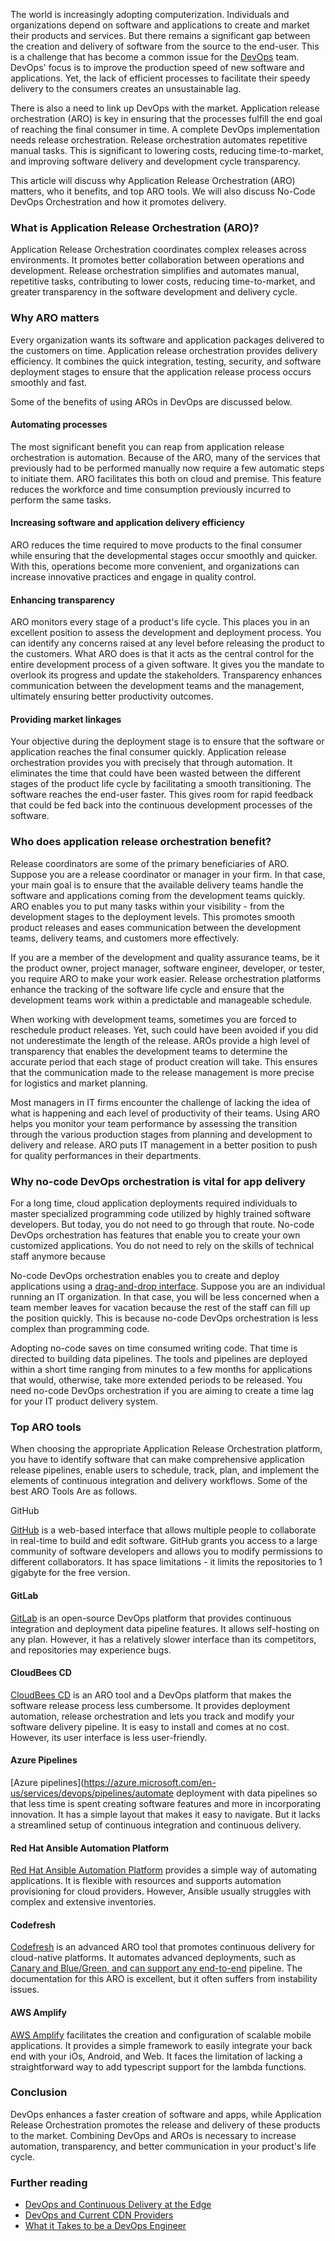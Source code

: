 
The world is increasingly adopting computerization. Individuals and organizations depend on software and applications to create and market their products and services. But there remains a significant gap between the creation and delivery of software from the source to the end-user. This is a challenge that has become a common issue for the [DevOps](/engineering-education/what-it-takes-to-be-a-devops-engineer/) team. DevOps' focus is to improve the production speed of new software and applications. Yet, the lack of efficient processes to facilitate their speedy delivery to the consumers creates an unsustainable lag.

There is also a need to link up DevOps with the market. Application release orchestration (ARO) is key in ensuring that the processes fulfill the end goal of reaching the final consumer in time. A complete DevOps implementation needs release orchestration. Release orchestration automates repetitive manual tasks. This is significant to lowering costs, reducing time-to-market, and improving software delivery and development cycle transparency.

This article will discuss why Application Release Orchestration (ARO) matters, who it benefits, and top ARO tools. We will also discuss No-Code DevOps Orchestration and how it promotes delivery.

### What is Application Release Orchestration (ARO)?

Application Release Orchestration coordinates complex releases across environments. It promotes better collaboration between operations and development. Release orchestration simplifies and automates manual, repetitive tasks, contributing to lower costs, reducing time-to-market, and greater transparency in the software development and delivery cycle.

### Why ARO matters

Every organization wants its software and application packages delivered to the customers on time. Application release orchestration provides delivery efficiency. It combines the quick integration, testing, security, and software deployment stages to ensure that the application release process occurs smoothly and fast.

Some of the benefits of using AROs in DevOps are discussed below.

#### Automating processes

The most significant benefit you can reap from application release orchestration is automation. Because of the ARO, many of the services that previously had to be performed manually now require a few automatic steps to initiate them. ARO facilitates this both on cloud and premise. This feature reduces the workforce and time consumption previously incurred to perform the same tasks.

#### Increasing software and application delivery efficiency

ARO reduces the time required to move products to the final consumer while ensuring that the developmental stages occur smoothly and quicker. With this, operations become more convenient, and organizations can increase innovative practices and engage in quality control.

#### Enhancing transparency

ARO monitors every stage of a product's life cycle. This places you in an excellent position to assess the development and deployment process. You can identify any concerns raised at any level before releasing the product to the customers. What ARO does is that it acts as the central control for the entire development process of a given software. It gives you the mandate to overlook its progress and update the stakeholders. Transparency enhances communication between the development teams and the management, ultimately ensuring better productivity outcomes.

#### Providing market linkages

Your objective during the deployment stage is to ensure that the software or application reaches the final consumer quickly. Application release orchestration provides you with precisely that through automation. It eliminates the time that could have been wasted between the different stages of the product life cycle by facilitating a smooth transitioning. The software reaches the end-user faster. This gives room for rapid feedback that could be fed back into the continuous development processes of the software.

### Who does application release orchestration benefit?

Release coordinators are some of the primary beneficiaries of ARO. Suppose you are a release coordinator or manager in your firm. In that case, your main goal is to ensure that the available delivery teams handle the software and applications coming from the development teams quickly. ARO enables you to put many tasks within your visibility - from the development stages to the deployment levels. This promotes smooth product releases and eases communication between the development teams, delivery teams, and customers more effectively.

If you are a member of the development and quality assurance teams, be it the product owner, project manager, software engineer, developer, or tester, you require ARO to make your work easier. Release orchestration platforms enhance the tracking of the software life cycle and ensure that the development teams work within a predictable and manageable schedule.

When working with development teams, sometimes you are forced to reschedule product releases. Yet, such could have been avoided if you did not underestimate the length of the release. AROs provide a high level of transparency that enables the development teams to determine the accurate period that each stage of product creation will take. This ensures that the communication made to the release management is more precise for logistics and market planning.

Most managers in IT firms encounter the challenge of lacking the idea of what is happening and each level of productivity of their teams. Using ARO helps you monitor your team performance by assessing the transition through the various production stages from planning and development to delivery and release. ARO puts IT management in a better position to push for quality performances in their departments.

### Why no-code DevOps orchestration is vital for app delivery

For a long time, cloud application deployments required individuals to master specialized programming code utilized by highly trained software developers. But today, you do not need to go through that route. No-code DevOps orchestration has features that enable you to create your own customized applications. You do not need to rely on the skills of technical staff anymore because

No-code DevOps orchestration enables you to create and deploy applications using a [drag-and-drop interface](https://uxstudioteam.com/ux-blog/drag-and-drop-interface/#). Suppose you are an individual running an IT organization. In that case, you will be less concerned when a team member leaves for vacation because the rest of the staff can fill up the position quickly. This is because no-code DevOps orchestration is less complex than programming code.

Adopting no-code saves on time consumed writing code. That time is directed to building data pipelines. The tools and pipelines are deployed within a short time ranging from minutes to a few months for applications that would, otherwise, take more extended periods to be released. You need no-code DevOps orchestration if you are aiming to create a time lag for your IT product delivery system.

### Top ARO tools

When choosing the appropriate Application Release Orchestration platform, you have to identify software that can make comprehensive application release pipelines, enable users to schedule, track, plan, and implement the elements of continuous integration and delivery workflows. Some of the best ARO Tools Are as follows.

GitHub

[GitHub](https://github.com/) is a web-based interface that allows multiple people to collaborate in real-time to build and edit software. GitHub grants you access to a large community of software developers and allows you to modify permissions to different collaborators. It has space limitations - it limits the repositories to 1 gigabyte for the free version.

#### GitLab

[GitLab](https://about.gitlab.com/) is an open-source DevOps platform that provides continuous integration and deployment data pipeline features. It allows self-hosting on any plan. However, it has a relatively slower interface than its competitors, and repositories may experience bugs.

#### CloudBees CD

[CloudBees CD](https://docs.cloudbees.com/docs/cloudbees-cd/10.1/) is an ARO tool and a DevOps platform that makes the software release process less cumbersome. It provides deployment automation, release orchestration and lets you track and modify your software delivery pipeline. It is easy to install and comes at no cost. However, its user interface is less user-friendly.

#### Azure Pipelines

[Azure pipelines](https://azure.microsoft.com/en-us/services/devops/pipelines/automate deployment with data pipelines so that less time is spent creating software features and more in incorporating innovation. It has a simple layout that makes it easy to navigate. But it lacks a streamlined setup of continuous integration and continuous delivery.

#### Red Hat Ansible Automation Platform

[Red Hat Ansible Automation Platform](https://www.redhat.com/en/technologies/management/ansible) provides a simple way of automating applications. It is flexible with resources and supports automation provisioning for cloud providers. However, Ansible usually struggles with complex and extensive inventories.

#### Codefresh

[Codefresh](https://codefresh.io/) is an advanced ARO tool that promotes continuous delivery for cloud-native platforms. It automates advanced deployments, such as [Canary and Blue/Green, and can support any end-to-end](https://www.g2.com/categories/application-release-orchestration) pipeline. The documentation for this ARO is excellent, but it often suffers from instability issues.

#### AWS Amplify

[AWS Amplify](https://aws.amazon.com/amplify/) facilitates the creation and configuration of scalable mobile applications. It provides a simple framework to easily integrate your back end with your iOs, Android, and Web. It faces the limitation of lacking a straightforward way to add typescript support for the lambda functions.

### Conclusion

DevOps enhances a faster creation of software and apps, while Application Release Orchestration promotes the release and delivery of these products to the market. Combining DevOps and AROs is necessary to increase automation, transparency, and better communication in your product's life cycle.

### Further reading 
- [DevOps and Continuous Delivery at the Edge](/blog/devops-continuous-delivery-edge-compute/)
- [DevOps and Current CDN Providers](/blog/cdns-and-devops/)
- [What it Takes to be a DevOps Engineer](/engineering-education/what-it-takes-to-be-a-devops-engineer/)